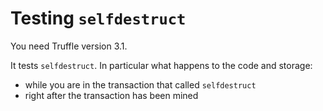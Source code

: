 # Testing `selfdestruct`

You need Truffle version 3.1.

It tests `selfdestruct`. In particular what happens to the code and storage:

* while you are in the transaction that called `selfdestruct`
* right after the transaction has been mined